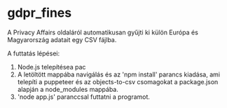# gdpr_fines

A Privacy Affairs oldaláról automatikusan gyűjti ki külön Európa és Magyarország adatait egy CSV fájlba.

A futtatás lépései:
1. Node.js telepítésea pac
2. A letöltött mappába navigálás és az 'npm install' parancs kiadása, ami telepíti a puppeteer és az objects-to-csv csomagokat a package.json alapján a node_modules mappába.
3. 'node app.js' paranccsal futtatni a programot.
